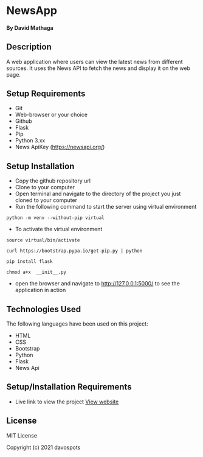 # NewsApp

#### By David Mathaga

## Description

A web application where users can view the latest news from different sources. It uses the News API to fetch the news and display it on the web page.

## Setup Requirements

- Git
- Web-browser or your choice
- Github
- Flask
- Pip
- Python 3.xx
- News ApiKey (https://newsapi.org/)

## Setup Installation

- Copy the github repository url
- Clone to your computer
- Open terminal and navigate to the directory of the project you just cloned to your computer
- Run the following command to start the server using virtual environment

```
python -m venv --without-pip virtual
```

- To activate the virtual environment

```
source virtual/bin/activate
```

```
curl https://bootstrap.pypa.io/get-pip.py | python
```

```
pip install flask
```
```
chmod a+x  __init__.py
```

- open the browser and navigate to http://127.0.0.1:5000/ to see the application in action

## Technologies Used

The following languages have been used on this project:

- HTML
- CSS
- Bootstrap
- Python
- Flask
- News Api

## Setup/Installation Requirements

- Live link to view the project <a target="_blank" href="https://submitnews.herokuapp.com/">View website</a>

## License

MIT License

Copyright (c) 2021 davospots
